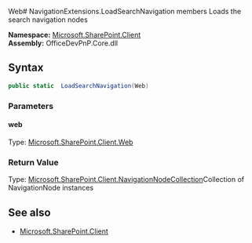 Web# NavigationExtensions.LoadSearchNavigation members
Loads the search navigation nodes  

**Namespace:** [Microsoft.SharePoint.Client](Microsoft.SharePoint.Client.md)  
**Assembly:** OfficeDevPnP.Core.dll  
## Syntax
```C#
public static  LoadSearchNavigation(Web)
```
### Parameters
#### web
Type: [Microsoft.SharePoint.Client.Web](Microsoft.SharePoint.Client.Web.md) 
#### 
### Return Value
Type: [Microsoft.SharePoint.Client.NavigationNodeCollection](Microsoft.SharePoint.Client.NavigationNodeCollection.md)Collection of NavigationNode instances
## See also
- [Microsoft.SharePoint.Client](Microsoft.SharePoint.Client.md)
